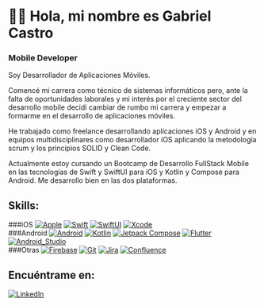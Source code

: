 #  👋🏻 Hola, mi nombre es Gabriel Castro
### Mobile Developer

Soy Desarrollador de Aplicaciones Móviles. 

Comencé mi carrera como técnico de sistemas informáticos pero, ante la falta de oportunidades laborales y mi interés por el creciente sector del desarrollo mobile decidí cambiar de rumbo mi carrera y empezar a formarme en el desarrollo de aplicaciones móviles.

He trabajado como freelance desarrollando aplicaciones iOS y Android y en equipos multidisciplinares como desarrollador iOS aplicando la metodología scrum y los principios SOLID y Clean Code.

Actualmente estoy cursando un Bootcamp de Desarrollo FullStack Mobile en las tecnologías de Swift y SwiftUI para iOS y Kotlin y Compose para Android. Me desarrollo bien en las dos plataformas.

## Skills:

###iOS
[![Apple](https://img.shields.io/badge/iOS-999999?style=for-the-badge&logo=apple&logoColor=white&labelColor=101010)]()
[![Swift](https://img.shields.io/badge/Swift-FA7343?style=for-the-badge&logo=swift&logoColor=white&labelColor=101010)]()
[![SwiftUI](https://img.shields.io/badge/SwiftUI-144FEE?style=for-the-badge&logo=swift&logoColor=white&labelColor=101010)]()
[![Xcode](https://img.shields.io/badge/Xcode-1575F9?style=for-the-badge&logo=xcode&logoColor=white&labelColor=101010)]()
</br>
###Android
[![Android](https://img.shields.io/badge/Android-3DDC84?style=for-the-badge&logo=android&logoColor=white&labelColor=101010)]()
[![Kotlin](https://img.shields.io/badge/Kotlin-0095D5?style=for-the-badge&logo=kotlin&logoColor=white&labelColor=101010)]()
[![Jetpack Compose](https://img.shields.io/badge/Jetpack_Compose-6B9536?style=for-the-badge&logo=android&logoColor=white&labelColor=101010)]()
[![Flutter](https://img.shields.io/badge/Flutter-1DA1F2?style=for-the-badge&logo=flutter&logoColor=white&labelColor=101010)]()
[![Android_Studio](https://img.shields.io/badge/Android_Studio-14EEC3?style=for-the-badge&logo=android-studio&logoColor=white&labelColor=101010)]()
</br>
###Otras
[![Firebase](https://img.shields.io/badge/Firebase-FFCA28?style=for-the-badge&logo=firebase&logoColor=white&labelColor=101010)]()
[![Git](https://img.shields.io/badge/Git-14EEC3?style=for-the-badge&logo=git&logoColor=white&labelColor=101010)]()
[![Jira](https://img.shields.io/badge/Jira-1575F9?style=for-the-badge&logo=jira&logoColor=white&labelColor=101010)]()
[![Confluence](https://img.shields.io/badge/Confluence-1575F9?style=for-the-badge&logo=confluence&logoColor=white&labelColor=101010)]()
</br>

## Encuéntrame en:
[![LinkedIn](https://img.shields.io/badge/LinkedIn-Gabriel_Castro-0077B5?style=for-the-badge&logo=linkedin&logoColor=white&labelColor=101010)](https://www.linkedin.com/in/gcalvarez)

